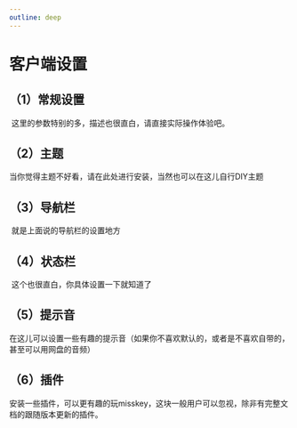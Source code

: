 ```yaml
---
outline: deep
---
```


# 客户端设置

## （1）常规设置

​	这里的参数特别的多，描述也很直白，请直接实际操作体验吧。

## （2）主题

​	当你觉得主题不好看，请在此处进行安装，当然也可以在这儿自行DIY主题

## （3）导航栏

​	就是上面说的导航栏的设置地方

## （4）状态栏

​	这个也很直白，你具体设置一下就知道了

## （5）提示音

​	在这儿可以设置一些有趣的提示音（如果你不喜欢默认的，或者是不喜欢自带的，甚至可以用网盘的音频）

## （6）插件

​	安装一些插件，可以更有趣的玩misskey，这块一般用户可以忽视，除非有完整文档的跟随版本更新的插件。
